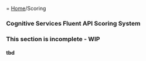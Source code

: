 = [Home](/README.md)/Scoring

### Cognitive Services Fluent API Scoring System

### This section is incomplete - WIP

#### tbd

